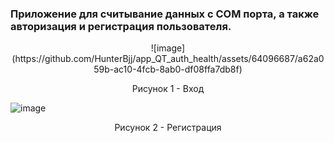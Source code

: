 ### Приложение для считывание данных с COM порта, а также авторизация и регистрация пользователя.

<p align="center"> ![image](https://github.com/HunterBjj/app_QT_auth_health/assets/64096687/a62a059b-ac10-4fcb-8ab0-df08ffa7db8f) </p>
 <p align="center"> Рисунок 1 - Вход </p>

![image](https://github.com/HunterBjj/app_QT_auth_health/assets/64096687/c5236243-9d55-45b2-8d59-d00c3c679bd4)
<p align="center"> Рисунок 2 - Регистрация </p>

